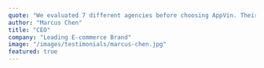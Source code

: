 ```yaml
---
quote: "We evaluated 7 different agencies before choosing AppVin. Their technical expertise and business acumen are unmatched. The AI platform they built has generated $8.3M in incremental revenue and reduced operational costs by 31% in the first year alone."
author: "Marcus Chen"
title: "CEO"
company: "Leading E-commerce Brand"
image: "/images/testimonials/marcus-chen.jpg"
featured: true
---
```

